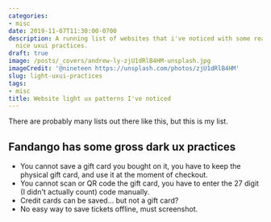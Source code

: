 ```yaml
---
categories:
- misc
date: 2019-11-07T11:30:00-0700
description: A running list of websites that i've noticed with some really neat or
  nice uxui practices.
draft: true
image: /posts/_covers/andrew-ly-zjU1dRlB4HM-unsplash.jpg
imageCredit: '@nineteen https://unsplash.com/photos/zjU1dRlB4HM'
slug: light-uxui-practices
tags:
- misc
title: Website light ux patterns I've noticed
---
```

 

There are probably many lists out there like this, but this is my list.

## Fandango has some gross dark ux practices

* You cannot save a gift card you bought on it, you have to keep the physical gift card, and use it at the moment of checkout.
* You cannot scan or QR code the gift card, you have to enter the 27 digit (I didn't actually count) code manually.
* Credit cards can be saved... but not a gift card?
* No easy way to save tickets offline, must screenshot.
